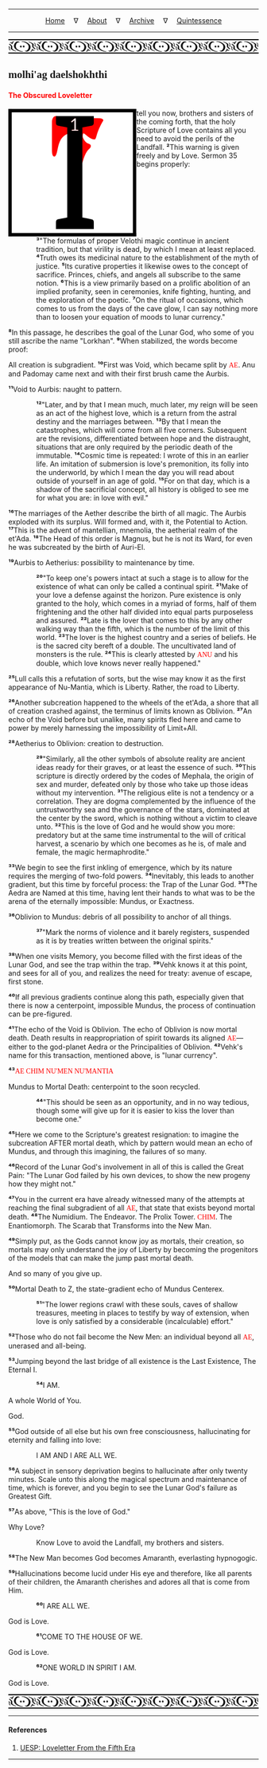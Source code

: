 
---

<!--- Local CSS Font Loading -->

<style>
@font-face {
    font-family: HayghinDaedric;
    src: url('../../../../../assets/fonts/ttf/HayghinDaedric.ttf') format('truetype');
    font-weight: medium;
    font-style: normal;
}
</style>

<!--- Jekyll Page Links -->

<center>
<a href="../../../../../index.html">Home</a>
&emsp;&nabla;&emsp;
<a href="../../../../about/index.html">About</a>
&emsp;&nabla;&emsp;
<a href="../../../../archive/index.html">Archive</a>
&emsp;&nabla;&emsp;
<a href="../../../index.html">Quintessence</a>
</center>

<!--- Markdown Body Below: -->

---

<img align="center" alt="Bordering" src="../../../../../assets/images/symbols/velothi_pattern_long_by_lukkar.svg">

## <span style="font-family:HayghinDaedric">molhi'ag daelshokhthi</Span>

#### <span style="color:red">The Obscured Loveletter</Span>

<img align="left" alt="I" src="../../../project/resources/initials/svg/letters/letter_i.svg"> tell you now,
brothers and sisters of the coming forth, that the holy Scripture of Love contains all you need to avoid the perils of the Landfall.
<b>&sup2;</b>This warning is given freely and by Love. Sermon 35 begins properly:

<span style="display:inline-block;padding-left:4em"><b>&sup3;</b>"The formulas of proper Velothi magic continue in ancient tradition, but that virility is dead, by which I mean at least replaced.
<b>&#8308;</b>Truth owes its medicinal nature to the establishment of the myth of justice.
<b>&#8309;</b>Its curative properties it likewise owes to the concept of sacrifice. Princes, chiefs, and angels all subscribe to the same notion.
<b>&#8310;</b>This is a view primarily based on a prolific abolition of an implied profanity, seen in ceremonies, knife fighting, hunting, and the exploration of the poetic.
<b>&#8311;</b>On the ritual of occasions, which comes to us from the days of the cave glow, I can say nothing more than to loosen your equation of moods to lunar currency."</span>

<b>&#8312;</b>In this passage, he describes the goal of the Lunar God, who some of you still ascribe the name "Lorkhan".
<b>&#8313;</b>When stabilized, the words become proof:

All creation is subgradient.
<b>&sup1;&#8304;</b>First was Void, which became split by
<span style="font-family:HayghinDaedric;color:red">AE</span>.
Anu and Padomay came next and with their first brush came the Aurbis.

<b>&sup1;&sup1;</b>Void to Aurbis: naught to pattern.

<span style="display:inline-block;padding-left:4em"><b>&sup1;&sup2;</b>"Later, and by that I mean much, much later, my reign will be seen as an act of the highest love, which is a return from the astral destiny and the marriages between.
<b>&sup1;&sup3;</b>By that I mean the catastrophes, which will come from all five corners. Subsequent are the revisions, differentiated between hope and the distraught, situations that are only required by the periodic death of the immutable.
<b>&sup1;&#8308;</b>Cosmic time is repeated: I wrote of this in an earlier life. An imitation of submersion is love's premonition, its folly into the underworld, by which I mean the day you will read about outside of yourself in an age of gold.
<b>&sup1;&#8309;</b>For on that day, which is a shadow of the sacrificial concept, all history is obliged to see me for what you are: in love with evil."</span>

<b>&sup1;&#8310;</b>The marriages of the Aether describe the birth of all magic. The Aurbis exploded with its surplus. Will formed and, with it, the Potential to Action.
<b>&sup1;&#8311;</b>This is the advent of mantellian, mnemolia, the aetherial realm of the et'Ada.
<b>&sup1;&#8312;</b>The Head of this order is Magnus, but he is not its Ward, for even he was subcreated by the birth of Auri-El.

<b>&sup1;&#8313;</b>Aurbis to Aetherius: possibility to maintenance by time.

<span style="display:inline-block;padding-left:4em"><b>&sup2;&#8304;</b>"To keep one's powers intact at such a stage is to allow for the existence of what can only be called a continual spirit.
<b>&sup2;&sup1;</b>Make of your love a defense against the horizon. Pure existence is only granted to the holy, which comes in a myriad of forms, half of them frightening and the other half divided into equal parts purposeless and assured.
<b>&sup2;&sup2;</b>Late is the lover that comes to this by any other walking way than the fifth, which is the number of the limit of this world.
<b>&sup2;&sup3;</b>The lover is the highest country and a series of beliefs. He is the sacred city bereft of a double. The uncultivated land of monsters is the rule.
<b>&sup2;&#8308;</b>This is clearly attested by
<span style="font-family:HayghinDaedric;color:red">ANU</span>
and his double, which love knows never really happened."</span>

<b>&sup2;&#8309;</b>Lull calls this a refutation of sorts, but the wise may know it as the first appearance of Nu-Mantia, which is Liberty. Rather, the road to Liberty.

<b>&sup2;&#8310;</b>Another subcreation happened to the wheels of the et'Ada, a shore that all of creation crashed against, the terminus of limits known as Oblivion.
<b>&sup2;&#8311;</b>An echo of the Void before but unalike, many spirits fled here and came to power by merely harnessing the impossibility of Limit+All.

<b>&sup2;&#8312;</b>Aetherius to Oblivion: creation to destruction.

<span style="display:inline-block;padding-left:4em"><b>&sup2;&#8313;</b>"Similarly, all the other symbols of absolute reality are ancient ideas ready for their graves, or at least the essence of such.
<b>&sup3;&#8304;</b>This scripture is directly ordered by the codes of Mephala, the origin of sex and murder, defeated only by those who take up those ideas without my intervention.
<b>&sup3;&sup1;</b>The religious elite is not a tendency or a correlation. They are dogma complemented by the influence of the untrustworthy sea and the governance of the stars, dominated at the center by the sword, which is nothing without a victim to cleave unto.
<b>&sup3;&sup2;</b>This is the love of God and he would show you more: predatory but at the same time instrumental to the will of critical harvest, a scenario by which one becomes as he is, of male and female, the magic hermaphrodite."</span>

<b>&sup3;&sup3;</b>We begin to see the first inkling of emergence, which by its nature requires the merging of two-fold powers.
<b>&sup3;&#8308;</b>Inevitably, this leads to another gradient, but this time by forceful process: the Trap of the Lunar God.
<b>&sup3;&#8309;</b>The Aedra are Named at this time, having lent their hands to what was to be the arena of the eternally impossible: Mundus, or Exactness.

<b>&sup3;&#8310;</b>Oblivion to Mundus: debris of all possibility to anchor of all things.

<span style="display:inline-block;padding-left:4em"><b>&sup3;&#8311;</b>"Mark the norms of violence and it barely registers, suspended as it is by treaties written between the original spirits."</span>

<b>&sup3;&#8312;</b>When one visits Memory, you become filled with the first ideas of the Lunar God, and see the trap within the trap.
<b>&sup3;&#8313;</b>Vehk knows it at this point, and sees for all of you, and realizes the need for treaty: avenue of escape, first stone.

<b>&#8308;&#8304;</b>If all previous gradients continue along this path, especially given that there is now a centerpoint, impossible Mundus, the process of continuation can be pre-figured.

<b>&#8308;&sup1;</b>The echo of the Void is Oblivion. The echo of Oblivion is now mortal death. Death results in reappropriation of spirit towards its aligned
<span style="font-family:HayghinDaedric;color:red">AE</span>&mdash;either to the god-planet Aedra or the Principalities of Oblivion.
<b>&#8308;&sup2;</b>Vehk's name for this transaction, mentioned above, is "lunar currency".

<b>&#8308;&sup3;</b><span style="font-family:HayghinDaedric;color:red">AE CHIM NU'MEN NU'MANTIA</span>

Mundus to Mortal Death: centerpoint to the soon recycled.

<span style="display:inline-block;padding-left:4em"><b>&#8308;&#8308;</b>"This should be seen as an opportunity, and in no way tedious, though some will give up for it is easier to kiss the lover than become one."</span>

<b>&#8308;&#8309;</b>Here we come to the Scripture's greatest resignation: to imagine the subcreation AFTER mortal death, which by pattern would mean an echo of Mundus, and through this imagining, the failures of so many.

<b>&#8308;&#8310;</b>Record of the Lunar God's involvement in all of this is called the Great Pain: "The Lunar God failed by his own devices, to show the new progeny how they might not."

<b>&#8308;&#8311;</b>You in the current era have already witnessed many of the attempts at reaching the final subgradient of all
<span style="font-family:HayghinDaedric;color:red">AE</span>,
that state that exists beyond mortal death.
<b>&#8308;&#8312;</b>The Numidium. The Endeavor. The Prolix Tower.
<span style="font-family:HayghinDaedric;color:red">CHIM</span>.
The Enantiomorph. The Scarab that Transforms into the New Man.

<b>&#8308;&#8313;</b>Simply put, as the Gods cannot know joy as mortals, their creation, so mortals may only understand the joy of Liberty by becoming the progenitors of the models that can make the jump past mortal death.

And so many of you give up.

<b>&#8309;&#8304;</b>Mortal Death to Z, the state-gradient echo of Mundus Centerex.

<span style="display:inline-block;padding-left:4em"><b>&#8309;&sup1;</b>"The lower regions crawl with these souls, caves of shallow treasures, meeting in places to testify by way of extension, when love is only satisfied by a considerable (incalculable) effort."</span>

<b>&#8309;&sup2;</b>Those who do not fail become the New Men: an individual beyond all
<span style="font-family:HayghinDaedric;color:red">AE</span>,
unerased and all-being.

<b>&#8309;&sup3;</b>Jumping beyond the last bridge of all existence is the Last Existence, The Eternal I.

<span style="display:inline-block;padding-left:4em"><b>&#8309;&#8308;</b>I AM.</span>

A whole World of You.

God.

<b>&#8309;&#8309;</b>God outside of all else but his own free consciousness, hallucinating for eternity and falling into love:

<span style="display:inline-block;padding-left:4em">I AM AND I ARE ALL WE.</span>

<b>&#8309;&#8310;</b>A subject in sensory deprivation begins to hallucinate after only twenty minutes. Scale unto this along the magical spectrum and maintenance of time, which is forever, and you begin to see the Lunar God's failure as Greatest Gift.

<b>&#8309;&#8311;</b>As above, "This is the love of God."

Why Love?

<span style="display:inline-block;padding-left:4em">Know Love to avoid the Landfall, my brothers and sisters.</span>

<b>&#8309;&#8312;</b>The New Man becomes God becomes Amaranth, everlasting hypnogogic.

<b>&#8309;&#8313;</b>Hallucinations become lucid under His eye and therefore, like all parents of their children, the Amaranth cherishes and adores all that is come from Him.

<span style="display:inline-block;padding-left:4em"><b>&#8310;&#8304;</b>I ARE ALL WE.</span>

God is Love.

<span style="display:inline-block;padding-left:4em"><b>&#8310;&sup1;</b>COME TO THE HOUSE OF WE.</span>

God is Love.

<span style="display:inline-block;padding-left:4em"><b>&#8310;&sup2;</b>ONE WORLD IN SPIRIT I AM.</span>

God is Love.

<img align="center" alt="Bordering" src="../../../../../assets/images/symbols/velothi_pattern_long_by_lukkar.svg">

---

#### References

1. [UESP: Loveletter From the Fifth Era][1]

[1]: https://en.uesp.net/wiki/General:Loveletter_From_the_Fifth_Era

---
